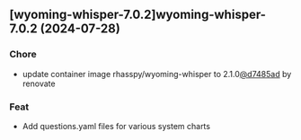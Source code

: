 

## [wyoming-whisper-7.0.2]wyoming-whisper-7.0.2 (2024-07-28)

### Chore



- update container image rhasspy/wyoming-whisper to 2.1.0[@d7485ad](https://github.com/d7485ad) by renovate

### Feat



- Add questions.yaml files for various system charts
